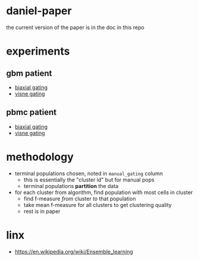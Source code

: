 daniel-paper
============

the current version of the paper is in the doc in this repo

# experiments
## gbm patient
- [biaxial gating](https://irishlab.cytobank.org/cytobank/experiments/22103/illustrations/52353)
- [visne gating](https://irishlab.cytobank.org/cytobank/experiments/22324/illustrations/52355)
## pbmc patient
- [biaxial gating](https://irishlab.cytobank.org/cytobank/experiments/22228/illustrations/52354)
- [visne gating](https://irishlab.cytobank.org/cytobank/experiments/21509/illustrations/49979)

# methodology
- terminal populations chosen, noted in `manual_gating` column
    - this is essentially the "cluster id" but for manual pops
    - terminal populations **partition** the data
- for each cluster from algorithm, find population with most cells in cluster
    - find f-measure *from* cluster *to* that population
    - take mean f-measure for all clusters to get clustering quality
    - rest is in paper

# linx
- https://en.wikipedia.org/wiki/Ensemble_learning
